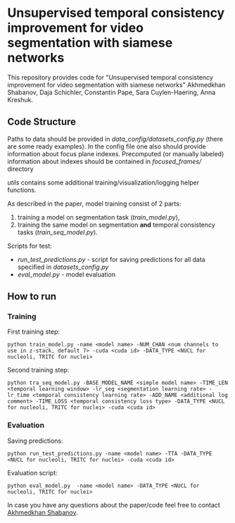 # Unsupervised temporal consistency improvement for video segmentation with siamese networks

This repository provides code for "Unsupervised temporal consistency improvement for video segmentation with siamese networks" Akhmedkhan Shabanov, Daja Schichler, Constantin Pape, Sara Cuylen-Haering, Anna Kreshuk.

## Code Structure
Paths to data should be provided in *data_config/datasets_config.py* (there are some ready examples).
In the config file one also should provide information about focus plane indexes. Precomputed (or manually labeled) information about indexes should be contained in *focused_frames/* directory

*utils* contains some additional training/visualization/logging helper functions.

As described  in the paper, model training consist of 2 parts: 
1) training a model on segmentation task (*train_model.py*), 
2) training the same model on segmentation **and** temporal consistency tasks (*train_seq_model.py*). 

Scripts for test: 
* *run_test_predictions.py* - script for saving predictions for all data specified in *datasets_config.py*
* *eval_model.py* - model evaluation

## How to run

### Training
First training step:
```
python train_model.py -name <model name> -NUM_CHAN <num channels to use in z-stack, default 7> -cuda <cuda id> -DATA_TYPE <NUCL for nucleoli, TRITC for nuclei>
```

Second training step:
```
python tra_seq_model.py -BASE_MODEL_NAME <simple model name> -TIME_LEN <temporal learning window> -lr_seg <segmentation learning rate> -lr_time <temporal consistency learning rate> -ADD_NAME <additional log comment> -TIME_LOSS <temporal consistency loss type> -DATA_TYPE <NUCL for nucleoli, TRITC for nuclei> -cuda <cuda id>
```

### Evaluation
Saving predictions:
```
python run_test_predictions.py -name <model name> -TTA -DATA_TYPE <NUCL for nucleoli, TRITC for nuclei> -cuda <cuda id>
```
Evaluation script:
```
python eval_model.py  -name <model name> -DATA_TYPE <NUCL for nucleoli, TRITC for nuclei>
``` 

In case you have any questions about the paper/code feel free to contact [Akhmedkhan Shabanov](shabanov.ae@phystech.edu).